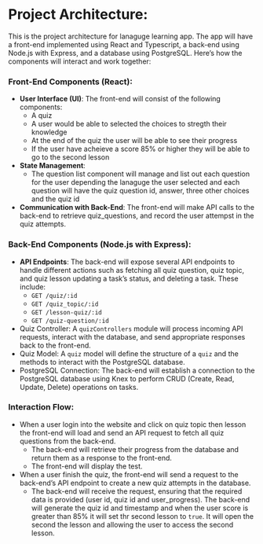 # Project Architecture: 

This is the project architecture for lanaguge learning app. The app will have a front-end implemented using React and Typescript, a back-end using Node.js with Express, and a database using PostgreSQL. Here’s how the components will interact and work together:

### Front-End Components (React):
* **User Interface (UI)**: The front-end will consist of the following components:
   *  A quiz
   *  A user would be able to selected the choices to stregth their knowledge 
   *  At the end of the quiz the user will be able to see their progress
   *  If the user have acheieve a score 85% or higher they will be able to go to the second lesson
* **State Management**:
   * The question list component will manage and list out each question for the user depending the lanaguge the user selected and each question will have the quiz question id, answer, three other choices and the quiz id
* **Communication with Back-End**: The front-end will make API calls to the back-end to retrieve quiz_questions, and record the user attempst in the quiz attempts.

### Back-End Components (Node.js with Express):
* **API Endpoints**: The back-end will expose several API endpoints to handle different actions such as fetching all quiz question, quiz topic, and quiz lesson updating a task’s status, and deleting a task. These include:
    * `GET /quiz/:id`
    * `GET /quiz_topic/:id`
    * `GET /lesson-quiz/:id`
    * `GET /quiz-question/:id`
* Quiz Controller: A `quizControllers` module will process incoming API requests, interact with the database, and send appropriate responses back to the front-end.
* Quiz Model: A `quiz` model will define the structure of a `quiz` and the methods to interact with the PostgreSQL database.
* PostgreSQL Connection: The back-end will establish a connection to the PostgreSQL database using Knex to perform CRUD (Create, Read, Update, Delete) operations on tasks.

### Interaction Flow:
* When a user login into the website and click on quiz topic then lesson the front-end will load and send an API request to fetch all quiz questions  from the back-end. 
    * The back-end will retrieve their progress from the database and return them as a response to the front-end.
    * The front-end will display the test.
* When a user finish the quiz, the front-end will send a request to the back-end’s API endpoint to create a new quiz attempts in the database.
    * The back-end will receive the request, ensuring that the required data is provided (user id, quiz id and user_progress). The back-end will generate the quiz id and timestamp and when the user score is greater than 85% it will set thr second lesson to  `true`. It will open the second the lesson and allowing the user to access the second lesson.


